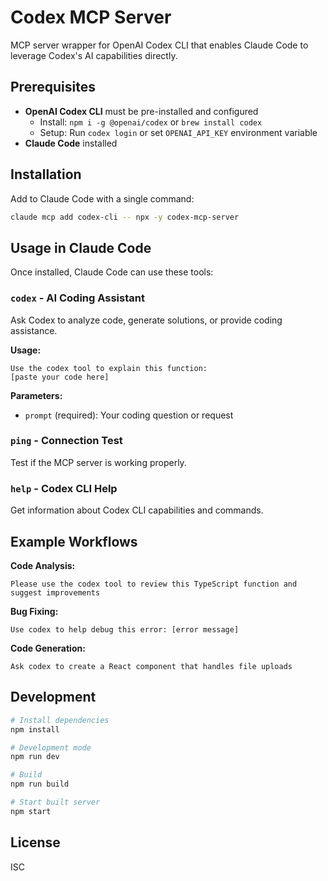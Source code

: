 # Codex MCP Server

MCP server wrapper for OpenAI Codex CLI that enables Claude Code to leverage Codex's AI capabilities directly.

## Prerequisites

- **OpenAI Codex CLI** must be pre-installed and configured
  - Install: `npm i -g @openai/codex` or `brew install codex`
  - Setup: Run `codex login` or set `OPENAI_API_KEY` environment variable
- **Claude Code** installed

## Installation

Add to Claude Code with a single command:

```bash
claude mcp add codex-cli -- npx -y codex-mcp-server
```

## Usage in Claude Code

Once installed, Claude Code can use these tools:

### `codex` - AI Coding Assistant
Ask Codex to analyze code, generate solutions, or provide coding assistance.

**Usage:**
```
Use the codex tool to explain this function:
[paste your code here]
```

**Parameters:**
- `prompt` (required): Your coding question or request

### `ping` - Connection Test
Test if the MCP server is working properly.

### `help` - Codex CLI Help
Get information about Codex CLI capabilities and commands.

## Example Workflows

**Code Analysis:**
```
Please use the codex tool to review this TypeScript function and suggest improvements
```

**Bug Fixing:**
```
Use codex to help debug this error: [error message]
```

**Code Generation:**
```
Ask codex to create a React component that handles file uploads
```

## Development

```bash
# Install dependencies
npm install

# Development mode
npm run dev

# Build
npm run build

# Start built server
npm start
```

## License

ISC